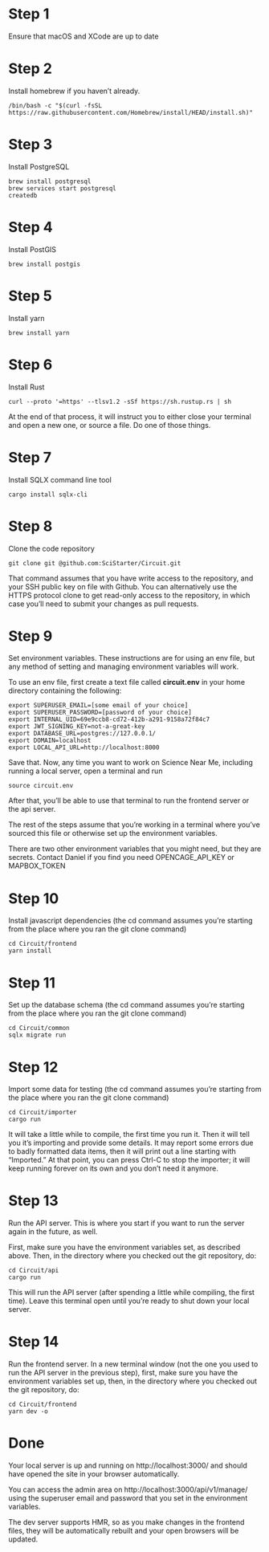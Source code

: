 # Step 1

Ensure that macOS and XCode are up to date

# Step 2

Install homebrew if you haven’t already.

    /bin/bash -c "$(curl -fsSL https://raw.githubusercontent.com/Homebrew/install/HEAD/install.sh)"

# Step 3

Install PostgreSQL

    brew install postgresql
    brew services start postgresql
    createdb

# Step 4

Install PostGIS

    brew install postgis

# Step 5

Install yarn

    brew install yarn

# Step 6

Install Rust

    curl --proto '=https' --tlsv1.2 -sSf https://sh.rustup.rs | sh

At the end of that process, it will instruct you to either close your
terminal and open a new one, or source a file. Do one of those things.

# Step 7

Install SQLX command line tool

    cargo install sqlx-cli

# Step 8

Clone the code repository

    git clone git @github.com:SciStarter/Circuit.git

That command assumes that you have write access to the repository, and
your SSH public key on file with Github. You can alternatively use the
HTTPS protocol clone to get read-only access to the repository, in
which case you’ll need to submit your changes as pull requests.

# Step 9

Set environment variables. These instructions are for using an env
file, but any method of setting and managing environment variables
will work.

To use an env file, first create a text file called **circuit.env**
in your home directory containing the following:

    export SUPERUSER_EMAIL=[some email of your choice]
    export SUPERUSER_PASSWORD=[password of your choice]
    export INTERNAL_UID=69e9ccb8-cd72-412b-a291-9158a72f84c7
    export JWT_SIGNING_KEY=not-a-great-key
    export DATABASE_URL=postgres://127.0.0.1/
    export DOMAIN=localhost
    export LOCAL_API_URL=http://localhost:8000

Save that. Now, any time you want to work on Science Near Me,
including running a local server, open a terminal and run

    source circuit.env

After that, you’ll be able to use that terminal to run the frontend
server or the api server.

The rest of the steps assume that you’re working in a terminal where
you’ve sourced this file or otherwise set up the environment
variables.

There are two other environment variables that you might need, but
they are secrets. Contact Daniel if you find you need OPENCAGE_API_KEY
or MAPBOX_TOKEN

# Step 10

Install javascript dependencies (the cd command assumes you’re
starting from the place where you ran the git clone command)

    cd Circuit/frontend
    yarn install

# Step 11

Set up the database schema (the cd command assumes you’re starting
from the place where you ran the git clone command)

    cd Circuit/common
    sqlx migrate run

# Step 12

Import some data for testing (the cd command assumes you’re starting
from the place where you ran the git clone command)

    cd Circuit/importer
    cargo run

It will take a little while to compile, the first time you run it.
Then it will tell you it’s importing and provide some details. It may
report some errors due to badly formatted data items, then it will
print out a line starting with “Imported.” At that point, you can
press Ctrl-C to stop the importer; it will keep running forever on its
own and you don’t need it anymore.

# Step 13

Run the API server. This is where you start if you want to run the
server again in the future, as well.

First, make sure you have the environment variables set, as described
above. Then, in the directory where you checked out the git
repository, do:

    cd Circuit/api
    cargo run

This will run the API server (after spending a little while compiling,
the first time). Leave this terminal open until you’re ready to shut
down your local server.

# Step 14

Run the frontend server. In a new terminal window (not the one you
used to run the API server in the previous step), first, make sure you
have the environment variables set up, then, in the directory where
you checked out the git repository, do:

    cd Circuit/frontend
    yarn dev -o

# Done

Your local server is up and running on http://localhost:3000/ and
should have opened the site in your browser automatically.

You can access the admin area on http://localhost:3000/api/v1/manage/
using the superuser email and password that you set in the environment
variables.

The dev server supports HMR, so as you make changes in the frontend
files, they will be automatically rebuilt and your open browsers will
be updated.
